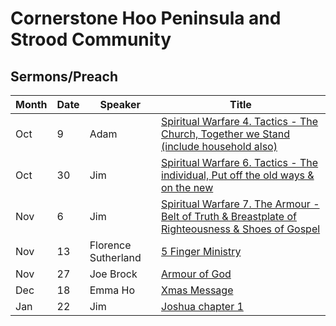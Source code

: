 # Cornerstone Hoo Peninsula and Strood Community

## Sermons/Preach

Month | Date | Speaker             | Title                                                                                                                                                               |
---   | ---  | ------------------  | ------------------------------------------------------------------------------------------------------------------------------------------------------------------  |
Oct   | 9    | Adam                |  [Spiritual Warfare 4. Tactics - The Church, Together we Stand (include household also)](https://hoo-are-ya.github.io/preach/preach_2022-10-09.m4a)                 |
Oct   | 30   | Jim                 |  [Spiritual Warfare 6. Tactics - The individual, Put off the old ways & on the new](https://hoo-are-ya.github.io/preach/preach_2022-10-30.mpeg)                     | 
Nov   | 6    | Jim                 |  [Spiritual Warfare 7. The Armour - Belt of Truth & Breastplate of Righteousness & Shoes of Gospel](https://hoo-are-ya.github.io/preach/preach_2022-11-06.mpeg)     | 
Nov   | 13   | Florence Sutherland |  [5 Finger Ministry](https://github.com/hoo-are-ya/preach/blob/master/docs/preach_2022-11-13.mp3?raw=true)                              | 
Nov   | 27   | Joe Brock           |  [Armour of God](https://github.com/hoo-are-ya/preach/blob/master/docs/preach_2022-11-27.mp3?raw=true)                              | 
Dec   | 18   | Emma Ho             |  [Xmas Message](https://github.com/hoo-are-ya/preach/blob/master/docs/preach_2022-12-18.mp3?raw=true)                              | 
Jan   | 22   | Jim                 |  [Joshua chapter 1](https://github.com/hoo-are-ya/preach/blob/master/docs/preach_2023-01-22.mp3?raw=true)                              | 

